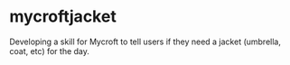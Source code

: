 # mycroftjacket
Developing a skill for Mycroft to tell users if they need a jacket (umbrella, coat, etc) for the day.
